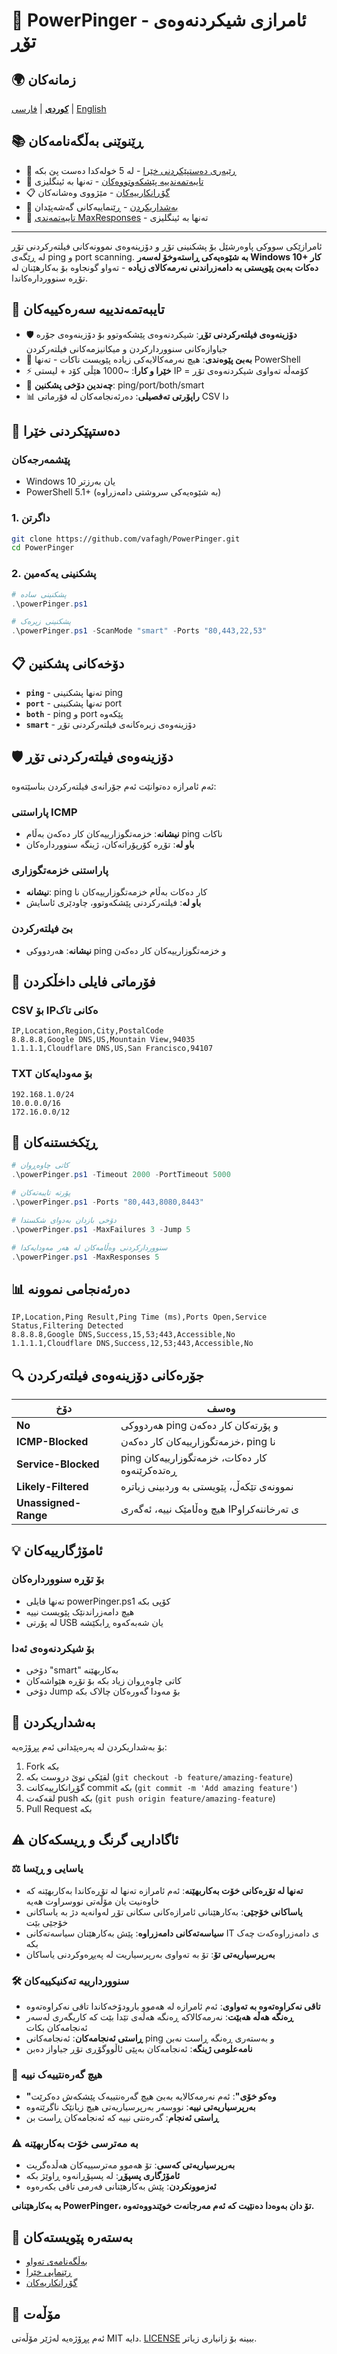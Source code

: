 # 🎯 PowerPinger - ئامرازی شیکردنەوەی تۆڕ

## 🌍 زمانەکان
[**کوردی**](README_KU.md) | [فارسی](README_FA.md) | [English](README.md)

## 📚 ڕێنوێنی بەڵگەنامەکان
- 📖 [ڕێبەری دەستپێکردنی خێرا](QUICKSTART_KU.md) - لە 5 خولەکدا دەست پێ بکە
- 🚀 [تایبەتمەندییە پێشکەوتووەکان](ENHANCED_FEATURES.md) - تەنها بە ئینگلیزی
- 📋 [گۆڕانکارییەکان](CHANGELOG.md) - مێژووی وەشانەکان
- 🤝 [بەشداریکردن](CONTRIBUTING.md) - ڕێنماییەکانی گەشەپێدان
- 🎯 [تایبەتمەندی MaxResponses](MAXRESPONSES_FEATURE.md) - تەنها بە ئینگلیزی

---

ئامرازێکی سووکی پاوەرشێل بۆ پشکنینی تۆڕ و دۆزینەوەی نموونەکانی فیلتەرکردنی تۆڕ لە ڕێگەی ping و port scanning. **بە شێوەیەکی ڕاستەوخۆ لەسەر Windows 10+ کار دەکات بەبێ پێویستی بە دامەزراندنی نەرمەکالای زیادە** - تەواو گونجاوە بۆ بەکارهێنان لە تۆڕە سنووردارەکاندا.

## 🌟 تایبەتمەندییە سەرەکییەکان

- 🛡️ **دۆزینەوەی فیلتەرکردنی تۆڕ**: شیکردنەوەی پێشکەوتوو بۆ دۆزینەوەی جۆرە جیاوازەکانی سنووردارکردن و میکانیزمەکانی فیلتەرکردن
- 🚀 **بەبێ پێوەندی**: هیچ نەرمەکالایەکی زیادە پێویست ناکات - تەنها PowerShell
- ⚡ **خێرا و کارا**: ~1000 هێڵی کۆد + لیستی IP = کۆمەڵە تەواوی شیکردنەوەی تۆڕ
- 🎯 **چەندین دۆخی پشکنین**: ping/port/both/smart
- 📊 **راپۆرتی تەفصیلی**: دەرئەنجامەکان لە فۆرماتی CSV دا

## 🚀 دەستپێکردنی خێرا

### پێشمەرجەکان
- Windows 10 یان بەرزتر
- PowerShell 5.1+ (بە شێوەیەکی سروشتی دامەزراوە)

### 1. داگرتن
```bash
git clone https://github.com/vafagh/PowerPinger.git
cd PowerPinger
```

### 2. پشکنینی یەکەمین
```powershell
# پشکنینی سادە
.\powerPinger.ps1

# پشکنینی زیرەک
.\powerPinger.ps1 -ScanMode "smart" -Ports "80,443,22,53"
```

## 📋 دۆخەکانی پشکنین

- **`ping`** - تەنها پشکنینی ping
- **`port`** - تەنها پشکنینی port  
- **`both`** - ping و port پێکەوە
- **`smart`** - دۆزینەوەی زیرەکانەی فیلتەرکردنی تۆڕ

## 🛡️ دۆزینەوەی فیلتەرکردنی تۆڕ

ئەم ئامرازە دەتوانێت ئەم جۆرانەی فیلتەرکردن بناسێتەوە:

### پاراستنی ICMP
- **نیشانە**: خزمەتگوزارییەکان کار دەکەن بەڵام ping ناکات
- **باو لە**: تۆڕە کۆرپۆراتەکان، ژینگە سنووردارەکان

### پاراستنی خزمەتگوزاری
- **نیشانە**: ping کار دەکات بەڵام خزمەتگوزارییەکان نا
- **باو لە**: فیلتەرکردنی پێشکەوتوو، چاودێری ئاسایش

### بێ فیلتەرکردن
- **نیشانە**: هەردووکی ping و خزمەتگوزارییەکان کار دەکەن

## 📁 فۆرماتی فایلی داخڵکردن

### CSV بۆ IPەکانی تاک
```csv
IP,Location,Region,City,PostalCode
8.8.8.8,Google DNS,US,Mountain View,94035
1.1.1.1,Cloudflare DNS,US,San Francisco,94107
```

### TXT بۆ مەودایەکان
```
192.168.1.0/24
10.0.0.0/16
172.16.0.0/12
```

## 🔧 ڕێکخستنەکان

```powershell
# کاتی چاوەڕوان
.\powerPinger.ps1 -Timeout 2000 -PortTimeout 5000

# پۆرتە تایبەتەکان
.\powerPinger.ps1 -Ports "80,443,8080,8443"

# دۆخی بازدان بەدوای شکستدا
.\powerPinger.ps1 -MaxFailures 3 -Jump 5

# سنووردارکردنی وەڵامەکان لە هەر مەودایەکدا
.\powerPinger.ps1 -MaxResponses 5
```

## 📊 دەرئەنجامی نموونە

```csv
IP,Location,Ping Result,Ping Time (ms),Ports Open,Service Status,Filtering Detected
8.8.8.8,Google DNS,Success,15,53;443,Accessible,No
1.1.1.1,Cloudflare DNS,Success,12,53;443,Accessible,No
```

## 🔍 جۆرەکانی دۆزینەوەی فیلتەرکردن

| دۆخ | وەسف |
|-----|------|
| **No** | هەردووکی ping و پۆرتەکان کار دەکەن |
| **ICMP-Blocked** | خزمەتگوزارییەکان کار دەکەن، ping نا |
| **Service-Blocked** | ping کار دەکات، خزمەتگوزارییەکان ڕەتدەکرێنەوە |
| **Likely-Filtered** | نموونەی تێکەڵ، پێویستی بە وردبینی زیاترە |
| **Unassigned-Range** | هیچ وەڵامێک نییە، ئەگەری IPی تەرخاننەکراو |

## 💡 ئامۆژگارییەکان

### بۆ تۆڕە سنووردارەکان
- تەنها فایلی powerPinger.ps1 کۆپی بکە
- هیچ دامەزراندنێک پێویست نییە
- لە پۆرتی USB یان شەبەکەوە ڕابکێشە

### بۆ شیکردنەوەی ئەدا
- دۆخی "smart" بەکاربهێنە
- کاتی چاوەڕوان زیاد بکە بۆ تۆڕە هێواشەکان
- دۆخی Jump بۆ مەودا گەورەکان چالاک بکە

## 🤝 بەشداریکردن

بۆ بەشداریکردن لە پەرەپێدانی ئەم پڕۆژەیە:

1. Fork بکە
2. لقێکی نوێ دروست بکە (`git checkout -b feature/amazing-feature`)
3. گۆڕانکارییەکانت commit بکە (`git commit -m 'Add amazing feature'`)
4. لقەکەت push بکە (`git push origin feature/amazing-feature`)
5. Pull Request بکە

## ⚠️ ئاگاداریی گرنگ و ڕیسکەکان

### **⚖️ یاسایی و ڕێسا**
- **تەنها لە تۆڕەکانی خۆت بەکاربهێنە**: ئەم ئامرازە تەنها لە تۆڕەکاندا بەکاربهێنە کە خاوەنیت یان مۆڵەتی نووسراوت هەیە
- **یاساکانی خۆجێی**: بەکارهێنانی ئامرازەکانی سکانی تۆڕ لەوانەیە دژ بە یاساکانی خۆجێی بێت
- **سیاسەتەکانی دامەزراوە**: پێش بەکارهێنان سیاسەتەکانی IT ی دامەزراوەکەت چەک بکە
- **بەرپرسیاریەتی تۆ**: تۆ بە تەواوی بەرپرسیاریت لە پەیڕەوکردنی یاساکان

### **🛠️ سنووردارییە تەکنیکییەکان**
- **تاقی نەکراوەتەوە بە تەواوی**: ئەم ئامرازە لە هەموو بارودۆخەکاندا تاقی نەکراوەتەوە
- **ڕەنگە هەڵە هەبێت**: نەرمەکالاکە ڕەنگە هەڵەی تێدا بێت کە کاریگەری لەسەر ئەنجامەکان بکات
- **ڕاستی ئەنجامەکان**: ئەنجامەکانی ping و بەستەری ڕەنگە ڕاست نەبن
- **نامەعلومی ژینگە**: ئەنجامەکان بەپێی ئاڵووگۆڕی تۆڕ جیاواز دەبن

### **🚫 هیچ گەرەنتییەک نییە**
- **"وەکو خۆی"**: ئەم نەرمەکالایە بەبێ هیچ گەرەنتییەک پێشکەش دەکرێت
- **بەرپرسیاریەتی نییە**: نووسەر بەرپرسیاریەتی هیچ زیانێک ناگرێتەوە
- **ڕاستی ئەنجام**: گەرەنتی نییە کە ئەنجامەکان ڕاست بن

### **⚠️ بە مەترسی خۆت بەکاربهێنە**
- **بەرپرسیاریەتی کەسی**: تۆ هەموو مەترسییەکان هەڵدەگریت
- **ئامۆژگاری پسپۆڕ**: لە پسپۆڕانەوە ڕاوێژ بکە
- **ئەزموونکردن**: پێش بەکارهێنانی فەرمی تاقی بکەرەوە

**بە بەکارهێنانی PowerPinger، تۆ دان بەوەدا دەنێیت کە ئەم مەرجانەت خوێندووەتەوە.**

## 🔗 بەستەرە پێویستەکان

- [بەڵگەنامەی تەواو](README.md)
- [ڕێنمایی خێرا](QUICKSTART.md)
- [گۆڕانکاریەکان](CHANGELOG.md)

## 📄 مۆڵەت

ئەم پڕۆژەیە لەژێر مۆڵەتی MIT دایە. [LICENSE](LICENSE) ببینە بۆ زانیاری زیاتر.
